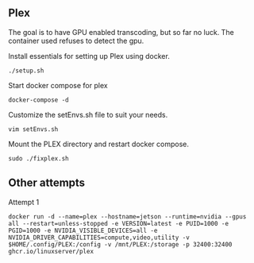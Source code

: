 ## Plex
The goal is to have GPU enabled transcoding, but so far no luck.
The container used refuses to detect the gpu.

Install essentials for setting up Plex using docker. 
```
./setup.sh
```

Start docker compose for plex
```
docker-compose -d
```

Customize the setEnvs.sh file to suit your needs.
```
vim setEnvs.sh
```

Mount the PLEX directory and restart docker compose.
```
sudo ./fixplex.sh
```

## Other attempts
Attempt 1
```
docker run -d --name=plex --hostname=jetson --runtime=nvidia --gpus all --restart=unless-stopped -e VERSION=latest -e PUID=1000 -e PGID=1000 -e NVIDIA_VISIBLE_DEVICES=all -e NVIDIA_DRIVER_CAPABILITIES=compute,video,utility -v $HOME/.config/PLEX:/config -v /mnt/PLEX:/storage -p 32400:32400 ghcr.io/linuxserver/plex
```

